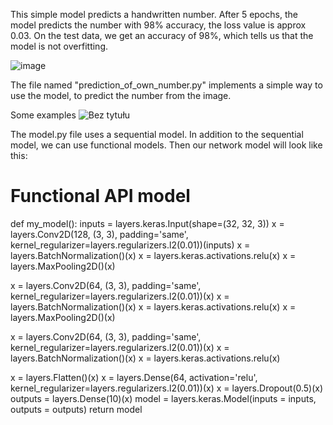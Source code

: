 This simple model predicts a handwritten number. After 5 epochs, 
the model predicts the number with 98% accuracy, the loss value is approx 0.03.
On the test data, we get an accuracy of 98%, which tells us that the model is not overfitting.

![image](https://user-images.githubusercontent.com/83333798/137344235-4486105a-08cb-4ab2-86cf-76aea23ae69c.png)

The file named "prediction_of_own_number.py" implements a simple way to use the model,
to predict the number from the image.

Some examples
![Bez tytułu](https://user-images.githubusercontent.com/83333798/137346272-3bbdcc07-033a-4b59-8f8a-d2eddcd64120.png)

The model.py file uses a sequential model. In addition to the sequential model, we can use functional models. 
Then our network model will look like this: 

# Functional API model
def my_model():
  inputs = layers.keras.Input(shape=(32, 32, 3))
  x = layers.Conv2D(128, (3, 3), padding='same', kernel_regularizer=layers.regularizers.l2(0.01))(inputs)
  x = layers.BatchNormalization()(x)
  x = layers.keras.activations.relu(x)
  x = layers.MaxPooling2D()(x)

  x = layers.Conv2D(64, (3, 3), padding='same', kernel_regularizer=layers.regularizers.l2(0.01))(x)
  x = layers.BatchNormalization()(x)
  x = layers.keras.activations.relu(x)
  x = layers.MaxPooling2D()(x)

  x = layers.Conv2D(64, (3, 3), padding='same', kernel_regularizer=layers.regularizers.l2(0.01))(x)
  x = layers.BatchNormalization()(x)
  x = layers.keras.activations.relu(x)

  x = layers.Flatten()(x)
  x = layers.Dense(64, activation='relu', kernel_regularizer=layers.regularizers.l2(0.01))(x)
  x = layers.Dropout(0.5)(x)
  outputs = layers.Dense(10)(x)
  model = layers.keras.Model(inputs = inputs, outputs = outputs)
  return model

